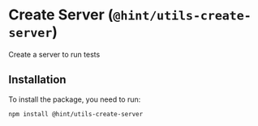 # Create Server (`@hint/utils-create-server`)

Create a server to run tests

## Installation

To install the package, you need to run:

```bash
npm install @hint/utils-create-server
```
